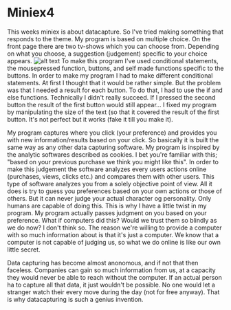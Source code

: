 # Miniex4
This weeks miniex is about datacapture. So I've tried making something that responds to the theme. My program is based on multiple choice. On the front page there are two tv-shows which you can choose from. Depending on what you choose, a suggestion (judgement) specific to your choice appears.
![alt text](miniex.JPG)
To make this program I've used conditional statements, the mousepressed function, buttons, and self made functions specific to the buttons. In order to make my program I had to make different conditional statements. At first I thought that it would be rather simple. But the problem was that I needed a result for each button. To do that, I had to use the if and else functions. Technically I didn't really succeed. If I pressed the second button the result of the first button would still appear... I fixed my program by manipulating the size of the text (so that it covered the result of the first button. It's not perfect but it works (fake it till you make it). 

My program captures where you click (your preference) and provides you with new information/results based on your click. So basically it is built the same way as any other data capturing software. My program is inspired by the analytic softwares described as cookies. I bet you're familiar with this; "based on your previous purchase we think you might like this". In order to make this judgement the software analyzes every users actions online (purchases, views, clicks etc.) and compares them with other users. This type of software analyzes you from a solely objective point of view. All it does is try to guess you preferences based on your own actions or those of others. But it can never judge your actual character og personality. Only humans are capable of doing this. This is why I have a little twist in my program. My program actually passes judgment on you based on your preference. What if computers did this? Would we trust them so blindly as we do now? I don't think so. The reason we're willing to provide a computer with so much information about is that it's just a computer. We know that a computer is not capable of judging us, so what we do online is like our own little secret. 

Data capturing has become almost anonomous, and if not that then faceless. Companies can gain so much information from us, at a capacity they would never be able to reach without the computer. If an actual person ha to capture all that data, it just wouldn't be possible. No one would let a stranger watch their every move during the day (not for free anyway). That is why datacapturing is such a genius invention. 


